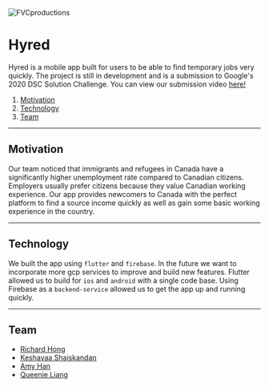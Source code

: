 <img src="https://i.imgur.com/jVvqRsZ.jpg" title="FVCproductions" alt="FVCproductions">

# Hyred

Hyred is a mobile app built for users to be able to find temporary jobs very quickly. The project is still in development and is a submission to Google's 2020 DSC Solution Challenge. You can view our submission video [here!]()

1. [Motivation](#motivation)
2. [Technology](#technology)
4. [Team](#team)

---

## Motivation

Our team noticed that immigrants and refugees in Canada have a significantly higher unemployment rate compared to Canadian citizens. Employers usually prefer citizens because they value Canadian working experience. Our app provides newcomers to Canada with the perfect platform to find a source income quickly as well as gain some basic working experience in the country.

---

## Technology

We built the app using `flutter` and `firebase`. In the future we want to incorporate more gcp services to improve and build new features. Flutter allowed us to build for `ios` and `android` with a single code base. Using Firebase as a `backend-service` allowed us to get the app up and running quickly.  

---

## Team

 - [Richard Hong](h-richard.com)
 - [Keshavaa Shaiskandan](https://github.com/skeshavaa)
 - [Amy Han](https://github.com/Amyh102)
 - [Queenie Liang]()
